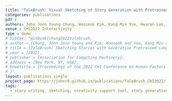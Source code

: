 ```yaml
---
title: "TaleBrush: Visual Sketching of Story Generation with Pretrained Language Models"
categories: publications
pdf : 
authors: John Joon Young Chung, Wooseok Kim, Kang Min Yoo, Hwaran Lee, Eytan Adar, Minsuk Chang
venue : CHI2022 Interactivity
type : demo
# bibtex: "@inbook{chung2022talebrush,
# author = {Chung, John Joon Young and Kim, Wooseok and Yoo, Kang Min and Lee, Hwaran and Adar, Eytan and Chang, Minsuk},
# title = {TaleBrush: Sketching Stories with Generative Pretrained Language Models},
# year = {2022},
# publisher = {Association for Computing Machinery},
# address = {New York, NY, USA},
# booktitle = {Proceedings of the 2022 CHI Conference on Human Factors in Computing Systems}
# }"
layout: publications_single
project_page: https://johnr0.github.io/publications/TaleBrush_CHI2022/
tags:
  - story writing, sketching, creativity support tool, story generation, controlled generation
---
```




